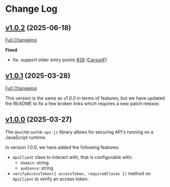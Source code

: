 # Change Log

## [v1.0.2](https://github.com/auth0/auth0-auth-js/releases/tag/auth0-api-js-v1.0.2) (2025-06-18)
[Full Changelog](https://github.com/auth0/auth0-auth-js/compare/auth0-api-js-v1.0.1...auth0-api-js-v1.0.2)

**Fixed**
- fix: support older entry points [\#26](https://github.com/auth0/auth0-auth-js/pull/26) ([CarsonF](https://github.com/CarsonF))

## [v1.0.1](https://github.com/auth0/auth0-auth-js/releases/tag/auth0-api-js-v1.0.1) (2025-03-28)
[Full Changelog](https://github.com/auth0/auth0-auth-js/compare/auth0-api-js-v1.0.0...auth0-api-js-v1.0.1)

This version is the same as v1.0.0 in terms of features, but we have updated the README to fix a few broken links which requires a new patch release.


## [v1.0.0](https://github.com/auth0/auth0-auth-js/releases/tag/auth0-api-js-v1.0.1) (2025-03-27)

The `@auth0/auth0-api-js` library allows for securing API's running on a JavaScript runtime.

In version 1.0.0, we have added the following features:

- `ApiClient` class to interact with, that is configurable with:
    - `domain`: string
    - `audience`: string
- `verifyAccessToken({ accessToken, requiredClaims })` method on `ApiClient` to verify an access token.
